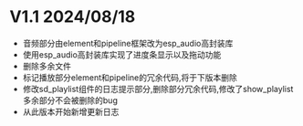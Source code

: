 # V1.1 2024/08/18
+ 音频部分由element和pipeline框架改为esp_audio高封装库
+ 使用esp_audio高封装库实现了进度条显示以及拖动功能
+ 删除多余文件
+ 标记播放部分element和pipeline的冗余代码,将于下版本删除
+ 修改sd_playlist组件的日志提示部分,删除部分冗余代码,修改了show_playlist多余部分不会被删除的bug
+ 从此版本开始新增更新日志